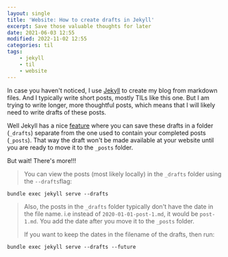 ```yaml
---
layout: single
title: 'Website: How to create drafts in Jekyll'
excerpt: Save those valuable thoughts for later
date: 2021-06-03 12:55
modified: 2022-11-02 12:55
categories: til
tags:
    - jekyll
    - til
    - website
---
```


In case you haven't noticed, I use [Jekyll](https://jekyllrb.com) to create my blog from markdown files.
And I typically write short posts, mostly TILs like this one. But I am trying to write longer, more thoughtful posts,
which means that I will likely need to write drafts of these posts.

Well Jekyll has a nice [feature](https://uhded.com/jekyll-drafts)
where you can save these drafts in a folder (`_drafts`)
separate from the one used to contain your completed posts (`_posts`).
That way the draft won't be made available at your website until you are ready to move it to the `_posts` folder.

But wait! There's more!!!

> You can view the posts (most likely locally) in the `_drafts` folder using the `--drafts`flag:

```shell
bundle exec jekyll serve --drafts
```

> Also, the posts in the `_drafts` folder typically don't have the date in the file name.
> i.e instead of `2020-01-01-post-1.md`, it would be `post-1.md`.
> You add the date after you move it to the `_posts` folder.
>
> If you want to keep the dates in the filename of the drafts, then run:

```shell
bundle exec jekyll serve --drafts --future
```
